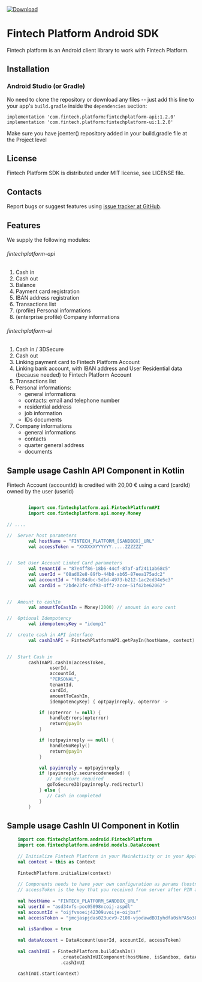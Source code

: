 [ ![Download](https://api.bintray.com/packages/dwafintech/fintechplatform/sdk-android/images/download.svg) ](https://bintray.com/dwafintech/fintechplatform/sdk-android/_latestVersion)

Fintech Platform Android SDK
=================================================
Fintech platform is an Android client library to work with Fintech Platform.

Installation
-------------------------------------------------

### Android Studio (or Gradle)

No need to clone the repository or download any files -- just add this line to your app's `build.gradle` inside the `dependencies` section:

    implementation 'com.fintech.platform:fintechplatform-api:1.2.0'
    implementation 'com.fintech.platform:fintechplatform-ui:1.2.0'
Make sure you have jcenter() repository added in your build.gradle file at the Project level

License
-------------------------------------------------
Fintech Platform SDK is distributed under MIT license, see LICENSE file.


Contacts
-------------------------------------------------
Report bugs or suggest features using
[issue tracker at GitHub](https://github.com/DWAplatform/fintech-platform-sdk-android/issues).

Features
-------------------------------------------------
We supply the following modules:

###### fintechplatform-api

1. Cash in 
2. Cash out
3. Balance
4. Payment card registration
5. IBAN address registration
6. Transactions list
7. (profile) Personal informations
8. (enterprise profile) Company informations

###### fintechplatform-ui
1. Cash in / 3DSecure
2. Cash out
4. Linking payment card to Fintech Platform Account
5. Linking bank account, with IBAN address and User Residential data (because needed) to Fintech Platform Account
6. Transactions list
8. Personal informations: 
    * general informations
    * contacts: email and telephone number
    * residential address
    * job information
    * IDs documents
9. Company informations
    * general informations
    * contacts
    * quarter general address
    * documents


Sample usage CashIn API Component in Kotlin
-------------------------------------------------

Fintech Account (accountId) is credited with 20,00 € using a card (cardId) owned by the user (userId)


```kotlin

        import com.fintechplatform.api.FintechPlatformAPI
        import com.fintechplatform.api.money.Money
    
// ....

//  Server host parameters
        val hostName = "FINTECH_PLATFORM_[SANDBOX]_URL"
        val accessToken = "XXXXXXYYYYYY.....ZZZZZZ"
        

//  Set User Account Linked Card parameters
        val tenantId = "87e4ff86-18b6-44cf-87af-af2411ab68c5"
        val userId = "08ad02e8-89fb-44b8-ab65-87eea175adc2"
        val accountId = "f0c84dbc-5d1d-4973-b212-1ac2cd34e5c3"
        val cardId = "2bde23fc-df93-4ff2-acce-51f42be62062"
        

//  Amount to cashIn
        val amountToCashIn = Money(2000) // amount in euro cent

//  Optional Idempotency
        val idempotencyKey = "idemp1"

//  create cash in API interface
        val cashInAPI = FintechPlatformAPI.getPayIn(hostName, context)
                

//  Start Cash in
        cashInAPI.cashIn(accessToken,
                userId,
                accountId,
                "PERSONAL",
                tenantId,
                cardId,
                amountToCashIn,
                idempotencyKey) { optpayinreply, opterror ->

            if (opterror != null) {
                handleErrors(opterror)
                return@payIn
            }

            if (optpayinreply == null) {
                handleNoReply()
                return@payIn
            }

            val payinreply = optpayinreply
            if (payinreply.securecodeneeded) {
               // 3d secure required
               goToSecure3D(payinreply.redirecturl)
            } else {
               // Cash in completed
            }
        }
```
Sample usage CashIn UI Component in Kotlin
-------------------------------------------------
```kotlin
    import com.fintechplatform.android.FintechPlatform
    import com.fintechplatform.android.models.DataAccount
    
    // Initialize Fintech Platform in your MainActivity or in your Application onCreate, and give it Context params
    val context = this as Context
    
    FintechPlatform.initialize(context)
    
    // Components needs to have your own configuration as params (hostname, userid, accountid and token access to the platform)
    // accessToken is the key that you received from server after PIN authentication process.
     
    val hostName = "FINTECH_PLATFORM_SANDBOX_URL"
    val userId = "asd34vfs-poc05098ncoij-aspdl"
    val accountId = "oijfvsoeij42309uvoije-oijbsf"
    val accessToken = "jmcjaspjdas023ucv9-2108-vjodawdBOIyhdfa0shPASo384-dcpaos-2edas"
    
    val isSandbox = true
      
    val dataAccount = DataAccount(userId, accountId, accessToken)
    
    val cashInUI = FintechPlatform.buildCashIn()
                    .createCashInUIComponent(hostName, isSandbox, dataAccount)
                    .cashInUI
                    
    cashInUI.start(context)
    
```
